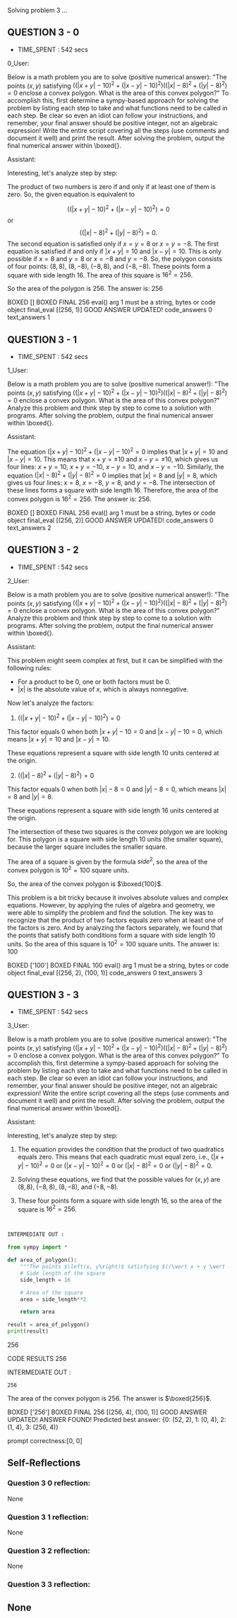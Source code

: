 Solving problem 3 ...



## QUESTION 3 - 0 
- TIME_SPENT : 542 secs

0_User:

Below is a math problem you are to solve (positive numerical answer):
"The points $\left(x, y\right)$ satisfying $((\vert x + y \vert - 10)^2 + ( \vert x - y \vert - 10)^2)((\vert x \vert - 8)^2 + ( \vert y \vert - 8)^2) = 0$ enclose a convex polygon. What is the area of this convex polygon?"
To accomplish this, first determine a sympy-based approach for solving the problem by listing each step to take and what functions need to be called in each step. Be clear so even an idiot can follow your instructions, and remember, your final answer should be positive integer, not an algebraic expression!
Write the entire script covering all the steps (use comments and document it well) and print the result. After solving the problem, output the final numerical answer within \boxed{}.

Assistant: 

Interesting, let's analyze step by step:



The product of two numbers is zero if and only if at least one of them is zero. So, the given equation is equivalent to

$$((\vert x + y \vert - 10)^2 + ( \vert x - y \vert - 10)^2) = 0$$
or
$$((\vert x \vert - 8)^2 + ( \vert y \vert - 8)^2) = 0.$$
The second equation is satisfied only if $x = y = 8$ or $x = y = -8$. The first equation is satisfied if and only if $|x+y| = 10$ and $|x-y| = 10$. This is only possible if $x = 8$ and $y = 8$ or $x = -8$ and $y = -8$. So, the polygon consists of four points: $(8,8)$, $(8,-8)$, $(-8,8)$, and $(-8,-8)$. These points form a square with side length 16. The area of this square is $16^2 = 256$.

So the area of the polygon is $256$. The answer is: $256$

BOXED []
BOXED FINAL 256
eval() arg 1 must be a string, bytes or code object final_eval
[(256, 1)]
GOOD ANSWER UPDATED!
code_answers 0 text_answers 1



## QUESTION 3 - 1 
- TIME_SPENT : 542 secs

1_User:


Below is a math problem you are to solve (positive numerical answer!):
"The points $\left(x, y\right)$ satisfying $((\vert x + y \vert - 10)^2 + ( \vert x - y \vert - 10)^2)((\vert x \vert - 8)^2 + ( \vert y \vert - 8)^2) = 0$ enclose a convex polygon. What is the area of this convex polygon?"
Analyze this problem and think step by step to come to a solution with programs. After solving the problem, output the final numerical answer within \boxed{}.

Assistant:

 The equation $(\vert x + y \vert - 10)^2 + (\vert x - y \vert - 10)^2 = 0$ implies that $\vert x + y \vert = 10$ and $\vert x - y \vert = 10$.
This means that $x + y = \pm 10$ and $x - y = \pm 10$, which gives us four lines: $x + y = 10$, $x + y = -10$, $x - y = 10$, and $x - y = -10$.
Similarly, the equation $(\vert x \vert - 8)^2 + (\vert y \vert - 8)^2 = 0$ implies that $\vert x \vert = 8$ and $\vert y \vert = 8$, which gives us four lines: $x = 8$, $x = -8$, $y = 8$, and $y = -8$.
The intersection of these lines forms a square with side length 16. Therefore, the area of the convex polygon is $16^2 = 256$.
The answer is: $256$.

BOXED []
BOXED FINAL 256
eval() arg 1 must be a string, bytes or code object final_eval
[(256, 2)]
GOOD ANSWER UPDATED!
code_answers 0 text_answers 2



## QUESTION 3 - 2 
- TIME_SPENT : 542 secs

2_User:


Below is a math problem you are to solve (positive numerical answer!):
"The points $\left(x, y\right)$ satisfying $((\vert x + y \vert - 10)^2 + ( \vert x - y \vert - 10)^2)((\vert x \vert - 8)^2 + ( \vert y \vert - 8)^2) = 0$ enclose a convex polygon. What is the area of this convex polygon?"
Analyze this problem and think step by step to come to a solution with programs. After solving the problem, output the final numerical answer within \boxed{}.

Assistant:

 This problem might seem complex at first, but it can be simplified with the following rules:

- For a product to be 0, one or both factors must be 0.
- $|x|$ is the absolute value of $x$, which is always nonnegative.

Now let's analyze the factors:

1. $((\vert x + y \vert - 10)^2 + ( \vert x - y \vert - 10)^2) = 0$

This factor equals 0 when both $\vert x + y \vert - 10 = 0$ and $\vert x - y \vert - 10 = 0$, which means $\vert x + y \vert = 10$ and $\vert x - y \vert = 10$. 

These equations represent a square with side length 10 units centered at the origin.

2. $((\vert x \vert - 8)^2 + ( \vert y \vert - 8)^2) = 0$

This factor equals 0 when both $\vert x \vert - 8 = 0$ and $\vert y \vert - 8 = 0$, which means $\vert x \vert = 8$ and $\vert y \vert = 8$. 

These equations represent a square with side length 16 units centered at the origin.

The intersection of these two squares is the convex polygon we are looking for. This polygon is a square with side length 10 units (the smaller square), because the larger square includes the smaller square.

The area of a square is given by the formula $side^2$, so the area of the convex polygon is $10^2 = 100$ square units.

So, the area of the convex polygon is $\boxed{100}$.

This problem is a bit tricky because it involves absolute values and complex equations. However, by applying the rules of algebra and geometry, we were able to simplify the problem and find the solution. The key was to recognize that the product of two factors equals zero when at least one of the factors is zero. And by analyzing the factors separately, we found that the points that satisfy both conditions form a square with side length 10 units. So the area of this square is $10^2 = 100$ square units. The answer is: $100$

BOXED ['100']
BOXED FINAL 100
eval() arg 1 must be a string, bytes or code object final_eval
[(256, 2), (100, 1)]
code_answers 0 text_answers 3



## QUESTION 3 - 3 
- TIME_SPENT : 542 secs

3_User:

Below is a math problem you are to solve (positive numerical answer):
"The points $\left(x, y\right)$ satisfying $((\vert x + y \vert - 10)^2 + ( \vert x - y \vert - 10)^2)((\vert x \vert - 8)^2 + ( \vert y \vert - 8)^2) = 0$ enclose a convex polygon. What is the area of this convex polygon?"
To accomplish this, first determine a sympy-based approach for solving the problem by listing each step to take and what functions need to be called in each step. Be clear so even an idiot can follow your instructions, and remember, your final answer should be positive integer, not an algebraic expression!
Write the entire script covering all the steps (use comments and document it well) and print the result. After solving the problem, output the final numerical answer within \boxed{}.

Assistant: 

Interesting, let's analyze step by step:



1. The equation provides the condition that the product of two quadratics equals zero. This means that each quadratic must equal zero, i.e., $(\vert x + y \vert - 10)^2 = 0$ or $(\vert x - y \vert - 10)^2 = 0$ or $(\vert x \vert - 8)^2 = 0$ or $(\vert y \vert - 8)^2 = 0$.

2. Solving these equations, we find that the possible values for $(x, y)$ are $(8, 8)$, $(-8, 8)$, $(8, -8)$, and $(-8, -8)$.

3. These four points form a square with side length 16, so the area of the square is $16^2 = 256$.

```python


INTERMEDIATE OUT :

from sympy import *

def area_of_polygon():
    """The points $\left(x, y\right)$ satisfying $((\vert x + y \vert - 10)^2 + ( \vert x - y \vert - 10)^2)((\vert x \vert - 8)^2 + ( \vert y \vert - 8)^2) = 0$ enclose a convex polygon. What is the area of this convex polygon?"""
    # Side length of the square
    side_length = 16

    # Area of the square
    area = side_length**2

    return area

result = area_of_polygon()
print(result)
```

256

CODE RESULTS 256

INTERMEDIATE OUT :
```output
256
```
The area of the convex polygon is $256$. The answer is $\boxed{256}$.

BOXED ['256']
BOXED FINAL 256
[(256, 4), (100, 1)]
GOOD ANSWER UPDATED!
ANSWER FOUND!
Predicted best answer: {0: (52, 2), 1: (0, 4), 2: (1, 4), 3: (256, 4)}

prompt correctness:[0, 0]

## Self-Reflections

### Question 3 0 reflection:
None
### Question 3 1 reflection:
None
### Question 3 2 reflection:
None
### Question 3 3 reflection:
None
---
